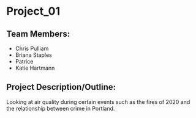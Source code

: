 # Project_01

## Team Members:
* Chris Pulliam
* Briana Staples
* Patrice
* Katie Hartmann


## Project Description/Outline:
Looking at air quality during certain events such as the fires of 2020 and the relationship between crime in Portland. 